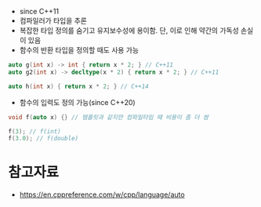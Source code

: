 - since C++11
- 컴파일러가 타입을 추론
- 복잡한 타입 정의를 숨기고 유지보수성에 용이함. 단, 이로 인해 약간의 가독성 손실이 있음
- 함수의 반환 타입을 정의할 때도 사용 가능
```cpp
auto g(int x) -> int { return x * 2; } // C++11
auto g2(int x) -> decltype(x * 2) { return x * 2; } // C++11

auto h(int x) { return x * 2; } // C++14
```

- 함수의 입력도 정의 가능(since C++20)

```cpp
void f(auto x) {} // 템플릿과 같지만 컴파일타임 때 비용이 좀 더 쌈

f(3); // f(int)
f(3.0); // f(double)
```

# 참고자료
- https://en.cppreference.com/w/cpp/language/auto